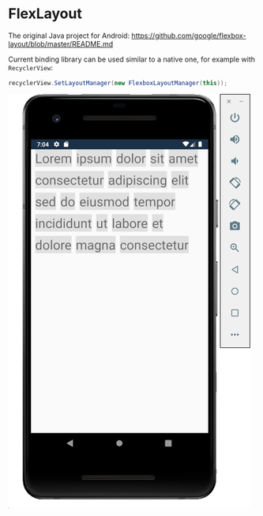 # FlexLayout


The original Java project for Android: https://github.com/google/flexbox-layout/blob/master/README.md

Current binding library can be used similar to a native one, for example with `RecyclerView`:

``` c#
recyclerView.SetLayoutManager(new FlexboxLayoutManager(this));
```
![alt text](https://github.com/yehorhromadskyi/FlexLayout/blob/master/resources/droid-sample.png)
